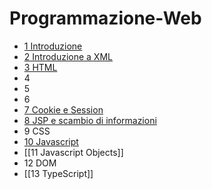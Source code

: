 # Programmazione-Web

- [1 Introduzione](University%20%F0%9F%91%A8%E2%80%8D%F0%9F%8E%93/_Programmazione-Web/1%20Introduzione.md)
- [2 Introduzione a XML](2%20Introduzione%20a%20XML.md)
- [3 HTML](3%20HTML.md)
- 4
- 5
- 6
- [7 Cookie e Session](7%20Cookie%20e%20Session.md)
- [8 JSP e scambio di informazioni](8%20JSP%20e%20scambio%20di%20informazioni.md)
- 9 CSS
- [10 Javascript](10%20Javascript.md)
- [[11 Javascript Objects]]
- 12 DOM
- [[13 TypeScript]]